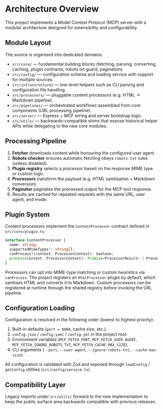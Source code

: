 # Architecture Overview

This project implements a Model Context Protocol (MCP) server with a modular architecture designed for extensibility and configurability.

## Module Layout

The source is organised into dedicated domains:

- `src/core/` — fundamental building blocks (fetching, parsing, converting, caching, plugin contracts, robots.txt guard, pagination).
- `src/config/` — configuration schema and loading service with support for multiple sources.
- `src/infrastructure/` — low-level helpers such as CLI parsing and configuration file handling.
- `src/processors/` — pluggable content processors (e.g. HTML → Markdown pipeline).
- `src/pipelines/` — orchestrated workflows assembled from core components (URL processing pipeline).
- `src/server/` — Express + MCP wiring and server bootstrap logic.
- `src/utils/` — backwards-compatible shims that expose historical helper APIs while delegating to the new core modules.

## Processing Pipeline

1. **Fetcher** downloads content while honouring the configured user agent.
2. **Robots checker** ensures automatic fetching obeys `robots.txt` rules (unless disabled).
3. **Plugin registry** selects a processor based on the response MIME type or custom logic.
4. **Processors** transform the payload (e.g. HTML sanitisation + Markdown conversion).
5. **Paginator** paginates the processed output for the MCP tool response.
6. Results are cached for repeated requests with the same URL, user agent, and mode.

## Plugin System

Content processors implement the `ContentProcessor` contract defined in `src/core/plugin.ts`:

```ts
interface ContentProcessor {
  name: string;
  supportedMimeTypes?: string[];
  canProcess?(context: ProcessorContext): boolean;
  process(context: ProcessorContext): Promise<ProcessorResult> | ProcessorResult;
}
```

Processors can opt into MIME-type matching or custom heuristics via `canProcess`. The project registers an `HtmlProcessor` plugin by default, which sanitises HTML and converts it to Markdown. Custom processors can be registered at runtime through the shared registry before invoking the URL pipeline.

## Configuration Loading

Configuration is resolved in the following order (lowest to highest priority):

1. Built-in defaults (`port = 8080`, cache size, etc.).
2. `config.json` / `config.yaml` / `config.yml` in the project root.
3. Environment variables (`MCP_FETCH_PORT`, `MCP_FETCH_USER_AGENT`, `MCP_FETCH_IGNORE_ROBOTS_TXT`, `MCP_FETCH_CACHE_MAX_SIZE`).
4. CLI arguments (`--port`, `--user-agent`, `--ignore-robots-txt`, `--cache-max-size`).

All configuration is validated with Zod and exposed through `loadConfig` / `getConfig` utilities (`src/config/service.ts`).

## Compatibility Layer

Legacy imports under `src/utils/` forward to the new implementation to keep the public surface area backwards compatible with previous releases.
